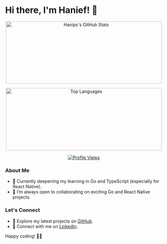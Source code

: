 # Hi there, I'm Hanief! 👋
<a href="https://github.com/anuraghazra/github-readme-stats">
    <p align="center">
        <img src="https://github-readme-stats.vercel.app/api?username=Hanips&show_icons=true&theme=tokyonight" height="200" width="500" alt="Hanips's GitHub Stats">
    </p>    
</a>

<a href="https://github.com/anuraghazra/github-readme-stats">
    <p align="center">
      <img src="https://github-readme-stats.vercel.app/api/top-langs?username=Hanips&show_icons=true&locale=en&layout=compact&theme=tokyonight" height="200" width="500" alt="Top Languages">
    </p>
</a>

<a href="https://komarev.com/ghpvc">
    <p align="center">
      <img src="https://komarev.com/ghpvc/?username=Hanips&label=Profile%20views&color=0e75b6&style=flat" alt="Profile Views">
    </p>
</a>

### About Me
- 🌱 Currently deepening my learning in Go and TypeScript (especially for React Native).
- 👯 I’m always open to collaborating on exciting Go and React Native projects.
<!--- 📫 Reach out to me on [LinkedIn](https://www.linkedin.com/in/fauzan-ali-vijsma-720704b2).-->

### Let's Connect
- 🚀 Explore my latest projects on [GitHub](https://github.com/takamanu).
- 💬 Connect with me on [LinkedIn](https://www.linkedin.com/in/fauzan-ali-vijsma-720704b2).
<!--- 🌐 Visit my [Portfolio](https://yourportfolio.com) for more about me and my work.-->

Happy coding! 🚀✨

<!--
**Hanips/Hanips** is a ✨ _special_ ✨ repository because its `README.md` (this file) appears on your GitHub profile.

Here are some ideas to get you started:

- 🔭 I’m currently working on ...
- 😄 Pronouns: ...
- ⚡ Fun fact: ...
- 💬 Ask me about anything

-->
